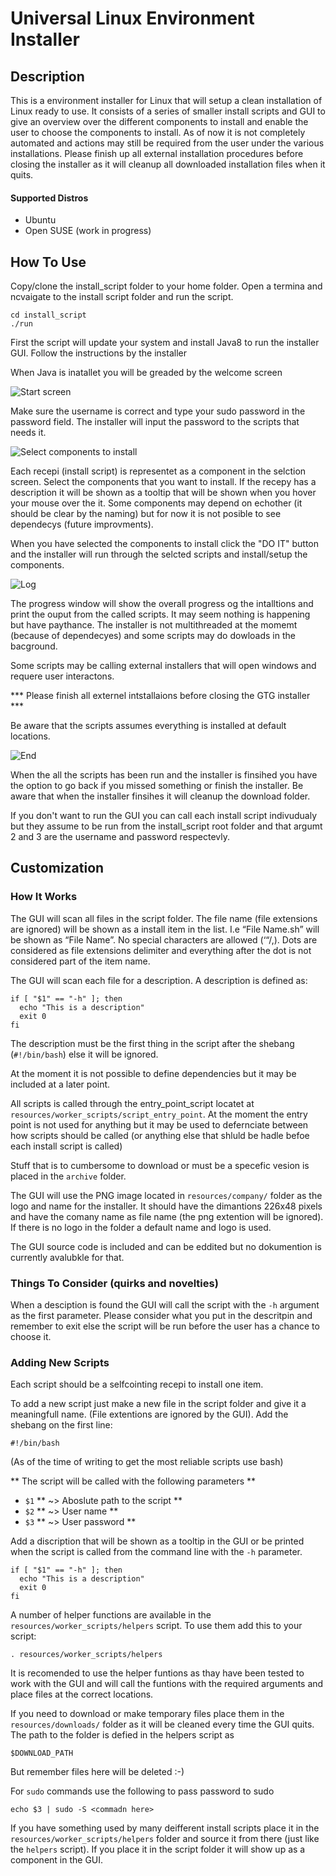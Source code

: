 # Universal Linux Environment Installer

## Description
This is a environment installer for Linux that will setup a clean installation of Linux ready to use. It consists of a series of smaller install scripts and GUI to give an overview over the different components to install and enable the user to choose the components to install.
As of now it is not completely automated and actions may still be required from the user under the various installations. Please finish up all external installation procedures before closing the installer as it will cleanup all downloaded installation files when it quits.


#### Supported Distros
* Ubuntu
* Open SUSE (work in  progress)


## How To Use

Copy/clone the install_script folder to your home folder.
Open a termina and ncvaigate to the install script folder and run the script.

```
cd install_script
./run
```
First the script will update your system and install Java8 to run the installer GUI.
Follow the instructions by the installer

When Java is inatallet you will be greaded by the welcome screen

![Start screen](resources/readme_res/start.png)

Make sure the username is correct and type your sudo password in the password field.
The installer will input the password to the scripts that needs it.

![Select components to install](resources/readme_res/select.png)

Each recepi (install script) is representet as a component in the selction screen.
Select the components that you want to install.
If the recepy has a description it will be shown as a tooltip that will be shown when you hover your mouse over the it.
Some components may depend on echother (it should be clear by the naming)  but for now it is not posible to see dependecys (future improvments).

When you have selected the components to install click the "DO IT" button and the installer will run through the selcted scripts and install/setup the components.

![Log](resources/readme_res/prog_log.png)

The progress window will show the overall progress og the intalltions and print the ouput from the called scripts.
It may seem nothing is happening but have paythance. The installer is not multithreaded at the momemt (because of dependecyes) and some scripts may do dowloads in the bacground.

Some scripts may be calling external installers that will open windows and requere user interactons.

*** Please finish all externel intstallaions before closing the GTG installer ***

Be aware that the scripts assumes everything is installed at default locations.

![End](resources/readme_res/end.png)

When the all the scripts has been run and the installer is finsihed you have the option to go back if you missed something or finish the installer. Be aware that when the installer finsihes it will cleanup the download folder.

If you don't want to run the GUI you can call each install script indivudualy but they assume to be run from the install_script root folder and that argumt 2 and 3 are the username and password respectevly.

## Customization

### How It Works

The GUI will scan all files in the script folder. The file name (file extensions are ignored) will be shown as a install item in the list. I.e “File Name.sh” will be shown as “File Name”. No special characters are allowed (‘“/,). Dots are considered as file extensions delimiter and everything after the dot is not considered part of the item name.

The GUI will scan each file for a description. A description is defined as:

```
if [ "$1" == "-h" ]; then
  echo "This is a description"
  exit 0
fi
```

The description must be the first thing in the script after the shebang (`#!/bin/bash`) else it will be ignored.

At the moment it is not possible to define dependencies but it may be included at a later point.

All scripts is called through the entry_point_script locatet at `resources/worker_scripts/script_entry_point`.
At the moment the entry point is not used for anything but it may be used to defernciate between how scripts should be called (or anything else that shluld be hadle befoe each install script is called)

Stuff that is to cumbersome to download or must be a specefic vesion is placed in the `archive` folder.  

The GUI will use the PNG image located in `resources/company/` folder as the logo and name for the installer.
It should have the dimantions 226x48 pixels and have the comany name as file name (the png extention will be ignored).
If there is no logo in the folder a default name and logo is used.

The GUI source code is included and can be eddited but no dokumention is currently avalubkle for that.

### Things To Consider (quirks and novelties)

When a desciption is found the GUI will call the script with the `-h` argument as the first parameter. Please consider what you put in the descritpin and remember to exit else the script will be run before the user has a chance to choose it.

### Adding New Scripts

Each script should be a selfcointing recepi to install one item.

To add a new script just make a new file in the script folder and give it a meaningfull name. (File extentions are ignored by the GUI). Add the shebang on the first line:
```
#!/bin/bash
```

(As of the time of writing to get the most reliable scripts use bash)

** The script will be called with the following parameters **
* `$1` ** ~> Aboslute path to the script **
* `$2` ** ~> User name **
* `$3` ** ~> User password **


Add a discription that will be shown as a tooltip in the GUI or be printed when the script is called from the command line with the `-h` parameter.

```
if [ "$1" == "-h" ]; then
  echo "This is a description"
  exit 0
fi
```

A number of helper functions are available in the `resources/worker_scripts/helpers` script. To use them add this to your script:

```
. resources/worker_scripts/helpers
```

It is recomended to use the helper funtions as thay have been tested to work with the GUI and will call the funtions with the required arguments and place files at the correct locations.

If you need to download or make temporary files place them in the `resources/downloads/` folder as it will be cleaned every time the GUI quits. The path to the folder is defied in the helpers script as
```
$DOWNLOAD_PATH
```

But remember files here will be deleted :-)


For `sudo` commands use the following to pass password to sudo

```
echo $3 | sudo -S <commadn here>
```

If you have something used by many deifferent install scripts place it in the `resources/worker_scripts/helpers` folder and source it from there (just like the `helpers` script). If you place it in the script folder it will show up as a component in the GUI.
